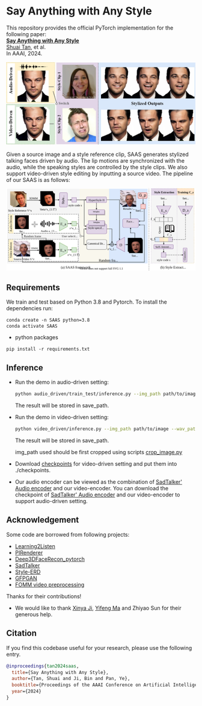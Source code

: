 # Say Anything with Any Style

This repository provides the official PyTorch implementation for the following paper:<br>
**[Say Anything with Any Style](https://arxiv.org/abs/2403.06363)**<br>
[Shuai Tan](https://scholar.google.com.hk/citations?user=9KjKwDwAAAAJ&hl=zh-CN), et al.<br>
In AAAI, 2024.<br>

![visualization](demo/teaser.jpg)

Given a source image and a style reference clip, SAAS generates stylized talking faces driven by audio. The lip motions are synchronized with the audio, while the speaking styles are controlled by the style clips. We also support video-driven style editing by inputting a source video. The pipeline of our SAAS is as follows:

![visualization](demo/pipeline.svg)

## Requirements
We train and test based on Python 3.8 and Pytorch. To install the dependencies run:
```
conda create -n SAAS python=3.8
conda activate SAAS
```

- python packages
```
pip install -r requirements.txt
```

## Inference

- Run the demo in audio-driven setting:
    ```bash
    python audio_driven/train_test/inference.py --img_path path/to/image --wav_path path/to/audio --img_3DMM_path path/to/img_3DMM --style_path path/to/style --save_path path/to/save
    ```
  The result will be stored in save_path.

- Run the demo in video-driven setting:
    ```bash
    python video_driven/inference.py --img_path path/to/image --wav_path path/to/audio --video_3DMM_path path/to/video_3DMM --style_path path/to/style --save_path path/to/save
    ```
  The result will be stored in save_path.

  img_path used should be first cropped using scripts [crop_image.py](data_preprocess/crop_image.py)

- Download [checkpoints](https://drive.google.com/file/d/1bZYQZF1Ftm_BDWvq899KY2MolSXktHYl/view?usp=drive_link) for video-driven setting and put them into ./checkpoints.
- Our audio encoder can be viewed as the combination of [SadTalker' Audio encoder](https://github.com/OpenTalker/SadTalker) and our video-encoder. You can download the checkpoint of [SadTalker' Audio encoder](https://github.com/OpenTalker/SadTalker) and our video-encoder to support audio-driven setting.

## Acknowledgement
Some code are borrowed from following projects:
* [Learning2Listen](https://github.com/evonneng/learning2listen)
* [PIRenderer](https://github.com/RenYurui/PIRender)
* [Deep3DFaceRecon_pytorch](https://github.com/sicxu/Deep3DFaceRecon_pytorch)
* [SadTalker](https://github.com/OpenTalker/SadTalker)
* [Style-ERD](https://github.com/tianxintao/Online-Motion-Style-Transfer)
* [GFPGAN](https://github.com/TencentARC/GFPGAN)
* [FOMM video preprocessing](https://github.com/AliaksandrSiarohin/video-preprocessing)

Thanks for their contributions!

* We would like to thank [Xinya Ji](https://scholar.google.com.hk/citations?user=sy_WtmcAAAAJ&hl=zh-CN&oi=ao), [Yifeng Ma](https://scholar.google.com.hk/citations?user=0SxgRqoAAAAJ&hl=zh-CN&oi=ao) and Zhiyao Sun for their generous help.

## Citation
If you find this codebase useful for your research, please use the following entry.
```BibTeX
@inproceedings{tan2024saas,
  title={Say Anything with Any Style},
  author={Tan, Shuai and Ji, Bin and Pan, Ye},
  booktitle={Proceedings of the AAAI Conference on Artificial Intelligence},
  year={2024}
}
```